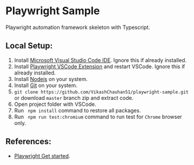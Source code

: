 # Playwright Sample
Playwright automation framework skeleton with Typescript.

## Local Setup:
1. Install [Microsoft Visual Studio Code IDE](https://code.visualstudio.com). Ignore this if already installed.
2. Install [Playwright VSCode Extension](https://marketplace.visualstudio.com/items?itemName=ms-playwright.playwright) and restart VSCode. Ignore this if already installed.
3. Install [Nodejs](https://nodejs.org/) on your system.
4. Install [Git](https://git-scm.com/download/) on your system.
5. ```git clone https://github.com/VikashChauhan51/playwright-sample.git``` or download `master` branch zip and extract code.
6. Open project folder with VSCode.
7.  Run  ` npm install` command to restore all packages.
8.  Run ` npm run test:chromium` command to run test for `Chrome` browser only.



## References:
- [Playwright Get started](https://playwright.dev/docs/intro).
